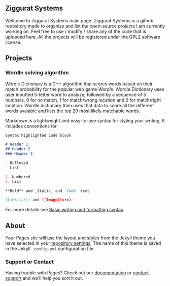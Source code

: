 ## Ziggurat Systems

Welcome to Ziggurat Systems main page. Ziggurat Systems is a github repository made to organize and list the open-source projects I am currently working on. Feel free to use / modify / share any of the code that is uploaded here. All the projects will be registered under the GPL2 software license.

## Projects

### Wordle solving algorithm

Wordle Dictionary is a C++ algorithm that scores words based on their match probability for the popular web game _Wordle_. Wordle Dictionary uses user inputted 5-letter word to analyze, followed by a sequence of 5 numbers, 0 for no match, 1 for match/wrong location and 2 for match/right location. Wordle dictionary then uses that data to score all the different words avaiable and lists the top 20 most likely matchable words.

Markdown is a lightweight and easy-to-use syntax for styling your writing. It includes conventions for

```markdown
Syntax highlighted code block

# Header 1
## Header 2
### Header 3

- Bulleted
- List

1. Numbered
2. List

**Bold** and _Italic_ and `Code` text

[Link](url) and ![Image](src)
```

For more details see [Basic writing and formatting syntax](https://docs.github.com/en/github/writing-on-github/getting-started-with-writing-and-formatting-on-github/basic-writing-and-formatting-syntax).

## About

Your Pages site will use the layout and styles from the Jekyll theme you have selected in your [repository settings](https://github.com/vladi443/ziggurat/settings/pages). The name of this theme is saved in the Jekyll `_config.yml` configuration file.

### Support or Contact

Having trouble with Pages? Check out our [documentation](https://docs.github.com/categories/github-pages-basics/) or [contact support](https://support.github.com/contact) and we’ll help you sort it out.

